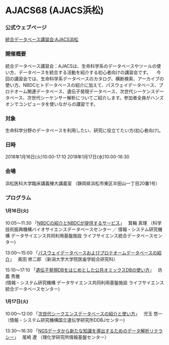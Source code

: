 # AJACS68 (AJACS浜松)

### 公式ウェブページ
[統合データベース講習会:AJACS浜松](http://events.biosciencedbc.jp/training/ajacs68)  

### 開催概要
統合データベース講習会：AJACSは、生命科学系のデータベースやツールの使い方、データベースを統合する活動を紹介する初心者向けの講習会です。
　今回の講習会では、生命科学系データベースのカタログ、横断検索、アーカイブの使い方、NBDCヒトデータベースの紹介に加えて、パスウェイデータベース、プロテオーム関連データベース、遺伝子発現データベース、次世代シーケンスデータベース、次世代シーケンサー解析についてご紹介します。参加者全員がハンズオンでコンピュータを使いながらの講習です。

### 対象
生命科学分野のデータベースを利用したい、研究に役立てたい方(初心者向け)。  

### 日時
2018年1月16日(火)10:00-17:10
2018年1月17日(水)10:00-16:30   

### 会場
浜松医科大学臨床講義棟大講義室
（静岡県浜松市東区半田山一丁目20番1号）

### プログラム
#### 1月16日(火)
10:05～11:30 「[NBDCの紹介とNBDCが提供するサービス](https://github.com/AJACS-training/AJACS68/blob/master/01_minowa/)」  
箕輪 真理
（科学技術振興機構バイオサイエンスデータベースセンター ／ 情報・システム研究機構 データサイエンス共同利用基盤施設 ライフサイエンス統合データベースセンター)  


13:00～15:00 「[パスウェイデータベースおよびプロテオームデータベースの紹介](https://github.com/AJACS-training/AJACS68/blob/master/02_okuda/)」  
 奥田 修二郎
（新潟大学大学院医歯学総合研究科）


15:10～17:10 「[遺伝子発現DBをはじめとした公共オミックスDBの使い方](https://github.com/AJACS-training/AJACS68/blob/master/03_bono/)」  
坊農 秀雅  
(情報・システム研究機構 データサイエンス共同利用基盤施設 ライフサイエンス統合データベースセンター)


#### 1月17日(火)
10:00～12:00 「[次世代シークエンスデータベースの紹介と使い方](https://github.com/AJACS-training/AJACS68/blob/master/04_kodama/)」  
児玉 悠一
（情報・システム研究機構国立遺伝学研究所DDBJセンター)  


13:30～16:30 「[NGSデータから新たな知識を導出するためのデータ解析リテラシー](https://github.com/AJACS-training/AJACS68/blob/master/05_ozaki/)」  
 尾崎 遼
（理化学研究所情報基盤センター）
